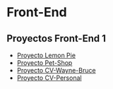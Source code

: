 # Front-End
## Proyectos Front-End 1
<ul>
  <li><a href="https://fedefpaz.github.io/Front-End/LemonPie" target="_blank">Proyecto Lemon Pie</a></li> 
  <li><a href="https://fedefpaz.github.io/Front-End/Pet-Shop" target="_blank">Proyecto Pet-Shop</a></li>
  <li><a href="https://fedefpaz.github.io/Front-End/CV-Wayne-Bruce" target="_blank">Proyecto CV-Wayne-Bruce</a></li>
  <li><a href="https://fedefpaz.github.io/Front-End/CV-Personal" target="_blank">Proyecto CV-Personal</a></li>
</ul>
